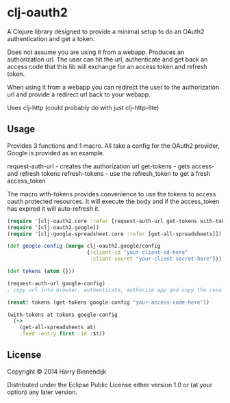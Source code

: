 # clj-oauth2

A Clojure library designed to provide a minimal setup to do 
an OAuth2 authentication and get a token.

Does not assume you are using it from a webapp.
Produces an authorization url.
The user can hit the url, authenticate and get back an access code that 
this lib will exchange for an access token and refresh token.

When using it from a webapp you can redirect the user to the authorization url and 
provide a redirect url back to your webapp.

Uses clj-http (could probably do with just clj-http-lite)

## Usage
Provides 3 functions and 1 macro.
All take a config for the OAuth2 provider, Google is provided as an example.

request-auth-url - creates the authorization url
get-tokens       - gets access- and refresh tokens
refresh-tokens   - use the refresh_token to get a fresh access_token

The macro with-tokens provides convenience to use the tokens to access oauth protected resources.
It will execute the body and if the access_token has expired it will auto-refresh it.

```clj
(require '[clj-oauth2.core :refer [request-auth-url get-tokens with-tokens]])
(require '[clj-oauth2.google])
(require '[clj-google-spreadsheet.core :refer [get-all-spreadsheets]])

(def google-config (merge clj-oauth2.google/config
                          {:client-id "your-client-id-here"
                           :client-secret "your-client-secret-here"}))

(def tokens (atom {}))

(request-auth-url google-config)
; copy url into browser, authenticate, authorize app and copy the resulting access code

(reset! tokens (get-tokens google-config "your-access-code-here"))

(with-tokens at tokens google-config
  (->
    (get-all-spreadsheets at)
    :feed :entry first :id :$t))
```

## License

Copyright © 2014 Harry Binnendijk

Distributed under the Eclipse Public License either version 1.0 or (at
your option) any later version.
